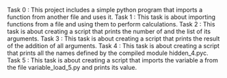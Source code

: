 Task 0 : This project includes a simple python program that imports a function from another file and uses it.
Task 1 : This task is about importing functions from a file and using them to perform calculations.
Task 2 : This task is about creating a script that prints the number of and the list of its arguments.
Task 3 : This task is about creating a script that prints the result of the addition of all arguments.
Task 4 : This task is about creating a script that prints all the names defined by the compiled module hidden_4.pyc.
Task 5 : This task is about creating a script that imports the variable a from the file variable_load_5.py and prints its value.
